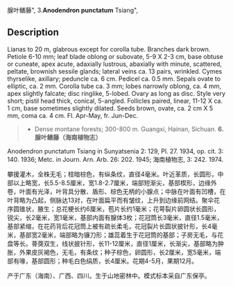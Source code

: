 腺叶鳝藤",
3.**Anodendron punctatum** Tsiang",

## Description
Lianas to 20 m, glabrous except for corolla tube. Branches dark brown. Petiole 6-10 mm; leaf blade oblong or subovate, 5-9 X 2-3 cm, base obtuse or cuneate, apex acute, adaxially lustrous, abaxially with minute, scattered, peltate, brownish sessile glands; lateral veins ca. 13 pairs, wrinkled. Cymes thyrselike, axillary; peduncle ca. 6 cm. Pedicel ca. 0.5 mm. Sepals ovate to elliptic, ca. 2 mm. Corolla tube ca. 3 mm; lobes narrowly oblong, ca. 4 mm, apex slightly falcate; disc ringlike, 5-lobed. Ovary as long as disc. Style very short; pistil head thick, conical, 5-angled. Follicles paired, linear, 11-12 X  ca. 1 cm, base sometimes slightly dilated. Seeds brown, ovate, ca. 2 cm X 5 mm, coma ca. 4 cm. Fl. Apr-May, fr. Jun-Dec.

> * Dense montane forests; 300-800 m. Guangxi, Hainan, Sichuan.
**6. 腺叶鳝藤（海南植物志）**

Anodendron punctatum Tsiang in Sunyatsenia 2: 129, Pl. 27. 1934, op. cit. 3: 140. 1936; Metc. in Journ. Arn. Arb. 26: 202. 1945; 海南植物志, 3: 242. 1974.

攀援灌木，全株无毛；枝暗棕色，有纵条纹，直径4毫米。叶近革质，长圆形，中部以上略宽，长5.5-8.5厘米，宽1.8-2.7厘米，端部短渐尖，基部楔形，边缘外卷，叶面有光泽，叶背具分散、盾形、棕色无柄的小腺点；中脉在叶面有凹槽，在叶背略为凸起，侧脉达13对，在叶面扁平而有皱纹，上升到边缘前网结。聚伞花序圆锥状，腋生；总花梗长约6厘米，苞片长约1毫米；花萼裂片卵圆状长圆形，锐尖，长2毫米，宽1毫米，基部内面有腺体3枚；花冠筒长3毫米，直径1.5毫米，基部紧缩，在花药背后花冠筒上被有疏长柔毛，花冠裂片长圆状披针形，长4毫米，基部宽2毫米，端部略为镰刀形；雄蕊着生于花冠筒的基部；子房无毛，与花盘等长。蓇葖双生，线状披针形，长11-12厘米，直径1厘米，长渐尖，基部略为肿胀，外果皮灰褐色，无毛，有条纹；种子棕色，卵圆形，长2厘米，宽5毫米，端部有喙，基部圆形；种毛白色绢质，长4厘米。花期4-5月，果期12月。

产于广东（海南）、广西、四川。生于山地密林中。模式标本采自广东保亭。
